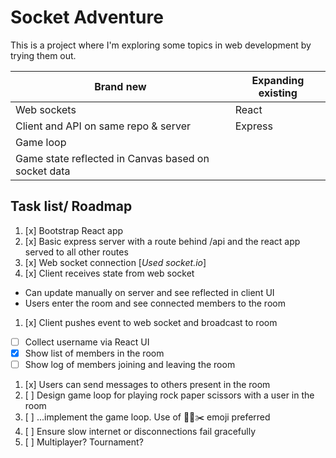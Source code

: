 # Socket Adventure

This is a project where I'm exploring some topics in web development by trying them out.

| **Brand new** | **Expanding existing** |
| --- | --- |
| Web sockets | React |
| Client and API on same repo & server | Express |
| Game loop |  |
| Game state reflected in Canvas based on socket data |  |

## Task list/ Roadmap

1. [x] Bootstrap React app
1. [x] Basic express server with a route behind /api and the react app served to all other routes
1. [x] Web socket connection [_Used socket.io_]
1. [x] Client receives state from web socket 
  - Can update manually on server and see reflected in client UI
  - Users enter the room and see connected members to the room
1. [x] Client pushes event to web socket and broadcast to room
  - [ ] Collect username via React UI
  - [x] Show list of members in the room
  - [ ] Show log of members joining and leaving the room
1. [x] Users can send messages to others present in the room
1. [ ] Design game loop for playing rock paper scissors with a user in the room
1. [ ] ...implement the game loop. Use of 🤘📄✂️ emoji preferred
1. [ ] Ensure slow internet or disconnections fail gracefully
1. [ ] Multiplayer? Tournament?

